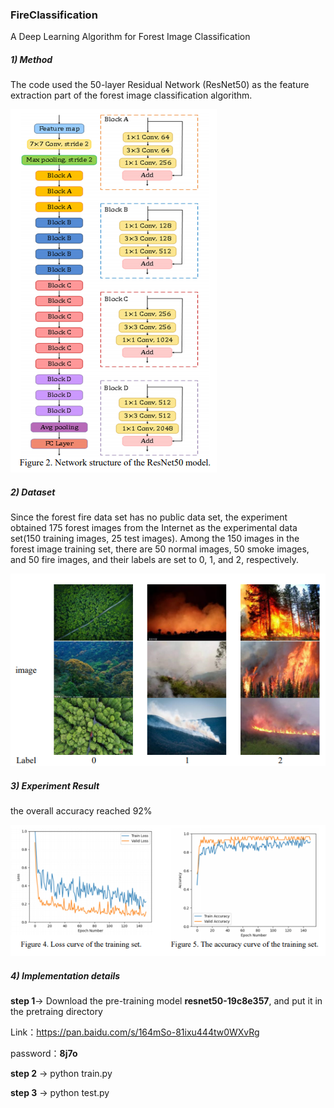 ### FireClassification
A Deep Learning Algorithm for Forest Image
Classification
##### 1) Method
The code used the 50-layer Residual Network (ResNet50) as the feature extraction part of the forest
image classification algorithm. 

![img.png](img/img.png)
##### 2) Dataset
Since the forest fire data set has no public data set, the experiment obtained 175 forest images from the
Internet as the experimental data set(150 training images, 25 test images). Among the 150 images in
the forest image training set, there are 50 normal images, 50 smoke images, and 50 fire images, and
their labels are set to 0, 1, and 2, respectively.

![img.png](img/img_1.png)
##### 3) Experiment Result
the overall accuracy reached 92%

![img.png](img/img_2.png)

##### 4) Implementation details
**step 1**-> Download the pre-training model **resnet50-19c8e357**, and put it in the pretraing directory

Link：https://pan.baidu.com/s/164mSo-81ixu444tw0WXvRg

password：**8j7o**

**step 2** -> python train.py

**step 3** -> python test.py